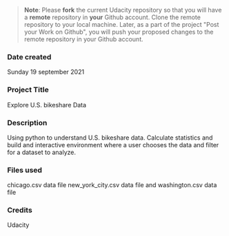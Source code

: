>**Note**: Please **fork** the current Udacity repository so that you will have a **remote** repository in **your** Github account. Clone the remote repository to your local machine. Later, as a part of the project "Post your Work on Github", you will push your proposed changes to the remote repository in your Github account.

### Date created
Sunday 19 september 2021

### Project Title
Explore U.S. bikeshare Data

### Description
Using python to understand U.S. bikeshare data. Calculate statistics and build and interactive environment where a user chooses the data and filter for a dataset to analyze.

### Files used
chicago.csv data file
new_york_city.csv data file and
washington.csv data file

### Credits
Udacity


